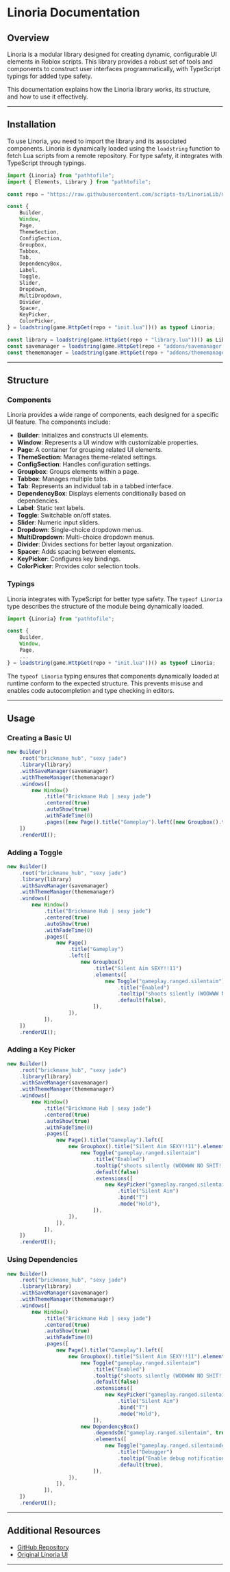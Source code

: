 # Linoria Documentation

## Overview
Linoria is a modular library designed for creating dynamic, configurable UI elements in Roblox scripts. This library provides a robust set of tools and components to construct user interfaces programmatically, with TypeScript typings for added type safety.

This documentation explains how the Linoria library works, its structure, and how to use it effectively.

---

## Installation
To use Linoria, you need to import the library and its associated components. Linoria is dynamically loaded using the `loadstring` function to fetch Lua scripts from a remote repository. For type safety, it integrates with TypeScript through typings.

```typescript
import {Linoria} from "pathtofile";
import { Elements, Library } from "pathtofile";

const repo = "https://raw.githubusercontent.com/scripts-ts/LinoriaLib/main/out/";

const {
    Builder,
    Window,
    Page,
    ThemeSection,
    ConfigSection,
    Groupbox,
    Tabbox,
    Tab,
    DependencyBox,
    Label,
    Toggle,
    Slider,
    Dropdown,
    MultiDropdown,
    Divider,
    Spacer,
    KeyPicker,
    ColorPicker,
} = loadstring(game.HttpGet(repo + "init.lua"))() as typeof Linoria;

const library = loadstring(game.HttpGet(repo + "library.lua"))() as Library;
const savemanager = loadstring(game.HttpGet(repo + "addons/savemanager.lua"))();
const thememanager = loadstring(game.HttpGet(repo + "addons/thememanager.lua"))();
```

---

## Structure

### Components
Linoria provides a wide range of components, each designed for a specific UI feature. The components include:

- **Builder**: Initializes and constructs UI elements.
- **Window**: Represents a UI window with customizable properties.
- **Page**: A container for grouping related UI elements.
- **ThemeSection**: Manages theme-related settings.
- **ConfigSection**: Handles configuration settings.
- **Groupbox**: Groups elements within a page.
- **Tabbox**: Manages multiple tabs.
- **Tab**: Represents an individual tab in a tabbed interface.
- **DependencyBox**: Displays elements conditionally based on dependencies.
- **Label**: Static text labels.
- **Toggle**: Switchable on/off states.
- **Slider**: Numeric input sliders.
- **Dropdown**: Single-choice dropdown menus.
- **MultiDropdown**: Multi-choice dropdown menus.
- **Divider**: Divides sections for better layout organization.
- **Spacer**: Adds spacing between elements.
- **KeyPicker**: Configures key bindings.
- **ColorPicker**: Provides color selection tools.

### Typings
Linoria integrates with TypeScript for better type safety. The `typeof Linoria` type describes the structure of the module being dynamically loaded.

```typescript
import {Linoria} from "pathtofile";

const {
    Builder,
    Window,
    Page,
    ...
} = loadstring(game.HttpGet(repo + "init.lua"))() as typeof Linoria;
```

The `typeof Linoria` typing ensures that components dynamically loaded at runtime conform to the expected structure. This prevents misuse and enables code autocompletion and type checking in editors.

---

## Usage

### Creating a Basic UI
```typescript
new Builder()
	.root("brickmane_hub", "sexy jade")
	.library(library)
	.withSaveManager(savemanager)
	.withThemeManager(thememanager)
	.windows([
		new Window()
			.title("Brickmane Hub | sexy jade")
			.centered(true)
			.autoShow(true)
			.withFadeTime(0)
			.pages([new Page().title("Gameplay").left([new Groupbox().title("Silent Aim SEXY!!11")])]),
	])
	.renderUI();

```

### Adding a Toggle
```typescript
new Builder()
	.root("brickmane_hub", "sexy jade")
	.library(library)
	.withSaveManager(savemanager)
	.withThemeManager(thememanager)
	.windows([
		new Window()
			.title("Brickmane Hub | sexy jade")
			.centered(true)
			.autoShow(true)
			.withFadeTime(0)
			.pages([
				new Page()
					.title("Gameplay")
					.left([
						new Groupbox()
							.title("Silent Aim SEXY!!11")
							.elements([
								new Toggle("gameplay.ranged.silentaim")
									.title("Enabled")
									.tooltip("shoots silently (WOOWWW NO SHIT!)")
									.default(false),
							]),
					]),
			]),
	])
	.renderUI();
```

### Adding a Key Picker
```typescript
new Builder()
	.root("brickmane_hub", "sexy jade")
	.library(library)
	.withSaveManager(savemanager)
	.withThemeManager(thememanager)
	.windows([
		new Window()
			.title("Brickmane Hub | sexy jade")
			.centered(true)
			.autoShow(true)
			.withFadeTime(0)
			.pages([
				new Page().title("Gameplay").left([
					new Groupbox().title("Silent Aim SEXY!!11").elements([
						new Toggle("gameplay.ranged.silentaim")
							.title("Enabled")
							.tooltip("shoots silently (WOOWWW NO SHIT!)")
							.default(false)
							.extensions([
								new KeyPicker("gameplay.ranged.silentaim_key")
									.title("Silent Aim")
									.bind("T")
									.mode("Hold"),
							]),
					]),
				]),
			]),
	])
	.renderUI();
```

### Using Dependencies
```typescript
new Builder()
	.root("brickmane_hub", "sexy jade")
	.library(library)
	.withSaveManager(savemanager)
	.withThemeManager(thememanager)
	.windows([
		new Window()
			.title("Brickmane Hub | sexy jade")
			.centered(true)
			.autoShow(true)
			.withFadeTime(0)
			.pages([
				new Page().title("Gameplay").left([
					new Groupbox().title("Silent Aim SEXY!!11").elements([
						new Toggle("gameplay.ranged.silentaim")
							.title("Enabled")
							.tooltip("shoots silently (WOOWWW NO SHIT!)")
							.default(false)
							.extensions([
								new KeyPicker("gameplay.ranged.silentaim_key")
									.title("Silent Aim")
									.bind("T")
									.mode("Hold"),
							]),
						new DependencyBox()
							.dependsOn("gameplay.ranged.silentaim", true)
							.elements([
								new Toggle("gameplay.ranged.silentaimdebugger")
									.title("Debugger")
									.tooltip("Enable debug notifications for Silent Aim")
									.default(true),
							]),
					]),
				]),
			]),
	])
	.renderUI();
```

---

## Additional Resources
- [GitHub Repository](https://github.com/scripts-ts/LinoriaLib)
- [Original Linoria UI](https://github.com/violin-suzutsuki/LinoriaLib)

---

